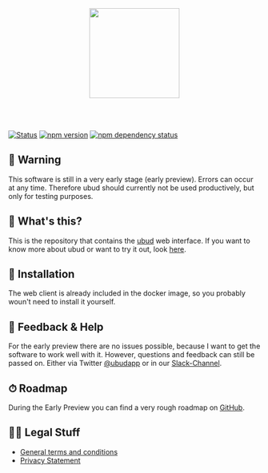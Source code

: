 <div align="center">
    <img src="https://d.sebbo.net/logo-Y9mgixZOSPhuRV2q1zXPU1gBuYboyGuPf12VWN3zo4ixz5v51vxyyYGVt0MFnqkXjak0igKbyqkpxGf8IGKj9wKKtrpVwZg4cRXV.svg" width="180" /><br />
    <br /><br /><br />
</div>

[![Status](https://img.shields.io/github/workflow/status/ubud-app/client/Release/master?style=flat-square)](https://github.com/ubud-app/client/actions?query=workflow%3ARelease)
[![npm version](https://img.shields.io/npm/v/@ubud-app/client?color=blue&label=version&style=flat-square)](https://www.npmjs.com/package/@ubud-app/client)
[![npm dependency status](https://img.shields.io/librariesio/release/npm/@ubud-app/client?style=flat-square)](https://www.npmjs.com/package/@ubud-app/client)

## 🚨 Warning

This software is still in a very early stage (early preview). Errors can occur at any time. Therefore ubud should currently not be used productively, but only for testing purposes.

## 🧐 What's this?

This is the repository that contains the [ubud](https://ubud.club) web interface. If you want to know more about ubud or want to try it out, look [here](https://github.com/ubud-app/server#readme).

## 🐳 Installation

The web client is already included in the docker image, so you probably woun't need to install it yourself.

## 💬 Feedback & Help

For the early preview there are no issues possible, because I want to get the software to work well with it. However, questions and feedback can still be passed on. Either via Twitter [@ubudapp](https://twitter.com/ubudapp) or in our [Slack-Channel](https://join.slack.com/t/ubud-app/shared_invite/enQtNzAzNTU0MjM2MzUzLTY5MGRiZDE5ZDAyMDc3NDZkNGZlOGQxMTc2ZjA1NzEwZDk5ODc5YTc4MTg5N2VlYzY0ODViODZkNmQ0YTQ0MDk).

## ⏱ Roadmap

During the Early Preview you can find a very rough roadmap on [GitHub](https://github.com/orgs/ubud-app/projects/1).

## 👩‍⚖️ Legal Stuff

- [General terms and conditions](https://github.com/ubud-app/server/blob/develop/Terms.md)
- [Privacy Statement](https://github.com/ubud-app/server/blob/develop/Privacy.md)
